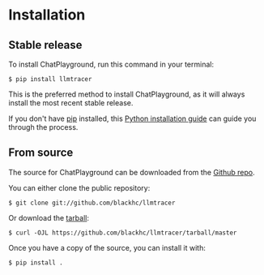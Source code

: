 # Installation

## Stable release

To install ChatPlayground, run this command in your
terminal:

``` console
$ pip install llmtracer
```

This is the preferred method to install ChatPlayground, as it will always install the most recent stable release.

If you don't have [pip][] installed, this [Python installation guide][]
can guide you through the process.

## From source

The source for ChatPlayground can be downloaded from
the [Github repo][].

You can either clone the public repository:

``` console
$ git clone git://github.com/blackhc/llmtracer
```

Or download the [tarball][]:

``` console
$ curl -OJL https://github.com/blackhc/llmtracer/tarball/master
```

Once you have a copy of the source, you can install it with:

``` console
$ pip install .
```

  [pip]: https://pip.pypa.io
  [Python installation guide]: http://docs.python-guide.org/en/latest/starting/installation/
  [Github repo]: https://github.com/%7B%7B%20cookiecutter.github_username%20%7D%7D/%7B%7B%20cookiecutter.project_slug%20%7D%7D
  [tarball]: https://github.com/%7B%7B%20cookiecutter.github_username%20%7D%7D/%7B%7B%20cookiecutter.project_slug%20%7D%7D/tarball/master
